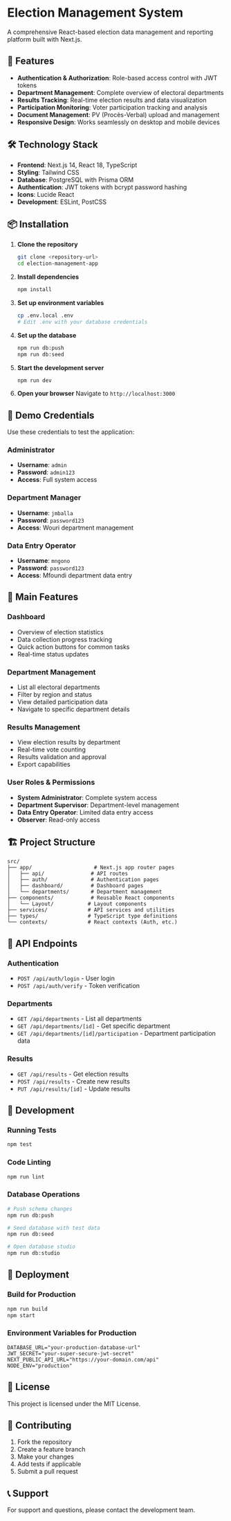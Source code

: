# Election Management System

A comprehensive React-based election data management and reporting platform built with Next.js.

## 🚀 Features

- **Authentication & Authorization**: Role-based access control with JWT tokens
- **Department Management**: Complete overview of electoral departments
- **Results Tracking**: Real-time election results and data visualization
- **Participation Monitoring**: Voter participation tracking and analysis
- **Document Management**: PV (Procès-Verbal) upload and management
- **Responsive Design**: Works seamlessly on desktop and mobile devices

## 🛠️ Technology Stack

- **Frontend**: Next.js 14, React 18, TypeScript
- **Styling**: Tailwind CSS
- **Database**: PostgreSQL with Prisma ORM
- **Authentication**: JWT tokens with bcrypt password hashing
- **Icons**: Lucide React
- **Development**: ESLint, PostCSS

## 📦 Installation

1. **Clone the repository**
   ```bash
   git clone <repository-url>
   cd election-management-app
   ```

2. **Install dependencies**
   ```bash
   npm install
   ```

3. **Set up environment variables**
   ```bash
   cp .env.local .env
   # Edit .env with your database credentials
   ```

4. **Set up the database**
   ```bash
   npm run db:push
   npm run db:seed
   ```

5. **Start the development server**
   ```bash
   npm run dev
   ```

6. **Open your browser**
   Navigate to `http://localhost:3000`

## 🔐 Demo Credentials

Use these credentials to test the application:

### Administrator
- **Username**: `admin`
- **Password**: `admin123`
- **Access**: Full system access

### Department Manager
- **Username**: `jmballa`
- **Password**: `password123`
- **Access**: Wouri department management

### Data Entry Operator
- **Username**: `mngono`
- **Password**: `password123`
- **Access**: Mfoundi department data entry

## 📱 Main Features

### Dashboard
- Overview of election statistics
- Data collection progress tracking
- Quick action buttons for common tasks
- Real-time status updates

### Department Management
- List all electoral departments
- Filter by region and status
- View detailed participation data
- Navigate to specific department details

### Results Management
- View election results by department
- Real-time vote counting
- Results validation and approval
- Export capabilities

### User Roles & Permissions
- **System Administrator**: Complete system access
- **Department Supervisor**: Department-level management
- **Data Entry Operator**: Limited data entry access
- **Observer**: Read-only access

## 🏗️ Project Structure

```
src/
├── app/                    # Next.js app router pages
│   ├── api/               # API routes
│   ├── auth/              # Authentication pages
│   ├── dashboard/         # Dashboard pages
│   └── departments/       # Department management
├── components/            # Reusable React components
│   └── Layout/           # Layout components
├── services/             # API services and utilities
├── types/                # TypeScript type definitions
└── contexts/             # React contexts (Auth, etc.)
```

## 🔄 API Endpoints

### Authentication
- `POST /api/auth/login` - User login
- `POST /api/auth/verify` - Token verification

### Departments
- `GET /api/departments` - List all departments
- `GET /api/departments/[id]` - Get specific department
- `GET /api/departments/[id]/participation` - Department participation data

### Results
- `GET /api/results` - Get election results
- `POST /api/results` - Create new results
- `PUT /api/results/[id]` - Update results

## 🧪 Development

### Running Tests
```bash
npm test
```

### Code Linting
```bash
npm run lint
```

### Database Operations
```bash
# Push schema changes
npm run db:push

# Seed database with test data
npm run db:seed

# Open database studio
npm run db:studio
```

## 🚀 Deployment

### Build for Production
```bash
npm run build
npm start
```

### Environment Variables for Production
```env
DATABASE_URL="your-production-database-url"
JWT_SECRET="your-super-secure-jwt-secret"
NEXT_PUBLIC_API_URL="https://your-domain.com/api"
NODE_ENV="production"
```

## 📄 License

This project is licensed under the MIT License.

## 🤝 Contributing

1. Fork the repository
2. Create a feature branch
3. Make your changes
4. Add tests if applicable
5. Submit a pull request

## 📞 Support

For support and questions, please contact the development team.